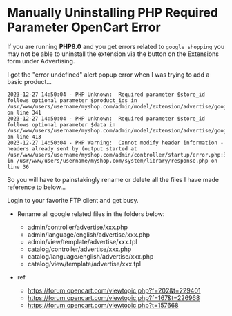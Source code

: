 # Manually Uninstalling PHP Required Parameter OpenCart Error

If you are running **PHP8.0** and you get errors related to `google shopping` you may not be able to uninstall the extension via the button on the Extensions form under Advertising.

I got the "error undefined" alert popup error when I was trying to add a basic product...

```
2023-12-27 14:50:04 - PHP Unknown:  Required parameter $store_id follows optional parameter $product_ids in /usr/www/users/username/myshop.com/admin/model/extension/advertise/google.php on line 341
2023-12-27 14:50:04 - PHP Unknown:  Required parameter $store_id follows optional parameter $data in /usr/www/users/username/myshop.com/admin/model/extension/advertise/google.php on line 413
2023-12-27 14:50:04 - PHP Warning:  Cannot modify header information - headers already sent by (output started at /usr/www/users/username/myshop.com/admin/controller/startup/error.php:34) in /usr/www/users/username/myshop.com/system/library/response.php on line 36
```

So you will have to painstakingly rename or delete all the files I have made reference to below...

Login to your favorite FTP client and get busy.

- Rename all google related files in the folders below:
  - admin/controller/advertise/xxx.php
  - admin/language/english/advertise/xxx.php
  - admin/view/template/advertise/xxx.tpl
  - catalog/controller/advertise/xxx.php
  - catalog/language/english/advertise/xxx.php
  - catalog/view/template/advertise/xxx.tpl

- ref
  - https://forum.opencart.com/viewtopic.php?f=202&t=229401
  - https://forum.opencart.com/viewtopic.php?f=167&t=226968
  - https://forum.opencart.com/viewtopic.php?t=157668
